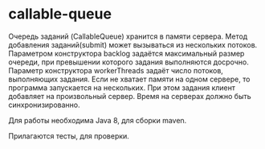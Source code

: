 # callable-queue

Очередь заданий (CallableQueue) хранится в памяти сервера. Метод добавления заданий(submit) может вызываться из нескольких потоков.
Параметром конструктора backlog задаётся максимальный размер очереди, при превышении которого задания выполняются досрочно.
Параметр конструктора workerThreads задаёт число потоков, выполняющих задания.
Если не хватает памяти на одном сервере, то программа запускается на нескольких. При этом задания клиент добавляет на произвольный сервер.
Время на серверах должно быть синхронизированно.

Для работы необходима Java 8, для сборки maven.

Прилагаются тесты, для проверки.